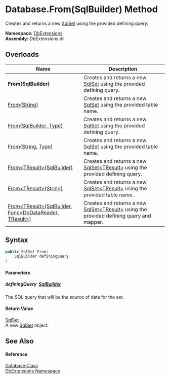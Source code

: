 Database.From(SqlBuilder) Method
================================
Creates and returns a new [SqlSet][1] using the provided defining query.
  
**Namespace:** [DbExtensions][2]  
**Assembly:** DbExtensions.dll

Overloads
---------

| Name                                                              | Description                                                                                     |
| ----------------------------------------------------------------- | ----------------------------------------------------------------------------------------------- |
| **From(SqlBuilder)**                                              | Creates and returns a new [SqlSet][1] using the provided defining query.                        |
| [From(String)][3]                                                 | Creates and returns a new [SqlSet][1] using the provided table name.                            |
| [From(SqlBuilder, Type)][4]                                       | Creates and returns a new [SqlSet][1] using the provided defining query.                        |
| [From(String, Type)][5]                                           | Creates and returns a new [SqlSet][1] using the provided table name.                            |
| [From&lt;TResult>(SqlBuilder)][6]                                 | Creates and returns a new [SqlSet&lt;TResult>][7] using the provided defining query.            |
| [From&lt;TResult>(String)][8]                                     | Creates and returns a new [SqlSet&lt;TResult>][7] using the provided table name.                |
| [From&lt;TResult>(SqlBuilder, Func&lt;DbDataReader, TResult>)][9] | Creates and returns a new [SqlSet&lt;TResult>][7] using the provided defining query and mapper. |


Syntax
------

```csharp
public SqlSet From(
	SqlBuilder definingQuery
)
```

#### Parameters

##### *definingQuery*  [SqlBuilder][10]
The SQL query that will be the source of data for the set.

#### Return Value
[SqlSet][1]  
A new [SqlSet][1] object.

See Also
--------

#### Reference
[Database Class][11]  
[DbExtensions Namespace][2]  

[1]: ../SqlSet/README.md
[2]: ../README.md
[3]: From_2.md
[4]: From_1.md
[5]: From_3.md
[6]: From__1.md
[7]: ../SqlSet_1/README.md
[8]: From__1_2.md
[9]: From__1_1.md
[10]: ../SqlBuilder/README.md
[11]: README.md